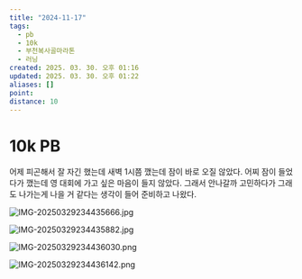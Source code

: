 ```yaml
---
title: "2024-11-17"
tags:
  - pb
  - 10k
  - 부천복사골마라톤
  - 러닝
created: 2025. 03. 30. 오후 01:16
updated: 2025. 03. 30. 오후 01:22
aliases: []
point:
distance: 10
---
```


# 10k PB

어제 피곤해서 잘 자긴 했는데 새벽 1시쯤 깼는데 잠이 바로 오질 않았다. 어찌 잠이 들었다가 깼는데 영 대회에 가고 싶은 마음이 들지 않았다. 그래서 안나갈까 고민하다가 그래도 나가는게 나을 거 같다는 생각이 들어 준비하고 나왔다.

![IMG-20250329234435666.jpg](/images/IMG-20250329234435666.jpg)

![IMG-20250329234435882.jpg](/images/IMG-20250329234435882.jpg)

![IMG-20250329234436030.png](/images/IMG-20250329234436030.png)

![IMG-20250329234436142.png](/images/IMG-20250329234436142.png)
